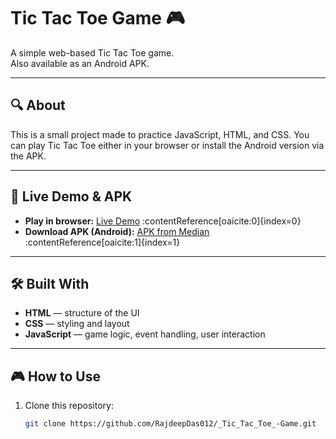 # Tic Tac Toe Game 🎮

A simple web-based Tic Tac Toe game.  
Also available as an Android APK.  

---

## 🔍 About

This is a small project made to practice JavaScript, HTML, and CSS. You can play Tic Tac Toe either in your browser or install the Android version via the APK.  

---

## 🚀 Live Demo & APK

- **Play in browser:** [Live Demo](https://tic-tac-toe12356.netlify.app/) :contentReference[oaicite:0]{index=0}  
- **Download APK (Android):** [APK from Median](https://median.co/share/mpzkrw) :contentReference[oaicite:1]{index=1}  

---

## 🛠️ Built With

- **HTML** — structure of the UI  
- **CSS** — styling and layout  
- **JavaScript** — game logic, event handling, user interaction  

---

## 🎮 How to Use

1. Clone this repository:  
   ```bash
   git clone https://github.com/RajdeepDas012/_Tic_Tac_Toe_-Game.git
   
